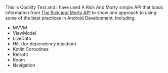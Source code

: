 This is Codility Test and I have used A Rick And Morty simple API that loads information from [The Rick and Morty API](https://rickandmortyapi.com/) to show one approach to using some of the best practices in Android Development. Including:  
 * MVVM
 * ViewModel
 * LiveData
 * Hilt (for dependency injection)
 * Kotlin Coroutines
 * Retrofit
 * Room
 * Navigation
